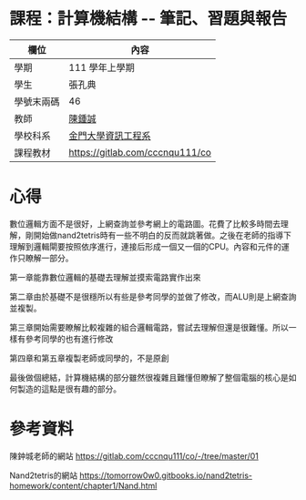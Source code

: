 # 課程：計算機結構 -- 筆記、習題與報告

欄位 | 內容
-----|--------
學期 | 111 學年上學期
學生 |  張孔典
學號末兩碼 | 46
教師 | [陳鍾誠](https://www.nqu.edu.tw/educsie/index.php?act=blog&code=list&ids=4)
學校科系 | [金門大學資訊工程系](https://www.nqu.edu.tw/educsie/index.php)
課程教材 | https://gitlab.com/cccnqu111/co

# 心得

數位邏輯方面不是很好，上網查詢並參考網上的電路圖。花費了比較多時間去理解，剛開始做nand2tetris時有一些不明白的反而就跳著做。之後在老師的指導下理解到邏輯閘要按照依序進行，連接后形成一個又一個的CPU。內容和元件的運作只瞭解一部分。

第一章能靠數位邏輯的基礎去理解並摸索電路實作出來

第二章由於基礎不是很穩所以有些是參考同學的並做了修改，而ALU則是上網查詢並複製。

第三章開始需要瞭解比較複雜的組合邏輯電路，嘗試去理解但還是很難懂。所以一樣有參考同學的也有進行修改

第四章和第五章複製老師或同學的，不是原創

最後做個總結，計算機結構的部分雖然很複雜且難懂但瞭解了整個電腦的核心是如何製造的這點是很有趣的部分。

# 參考資料
陳鈡城老師的網站 https://gitlab.com/cccnqu111/co/-/tree/master/01

Nand2tetris的網站 https://tomorrow0w0.gitbooks.io/nand2tetris-homework/content/chapter1/Nand.html
